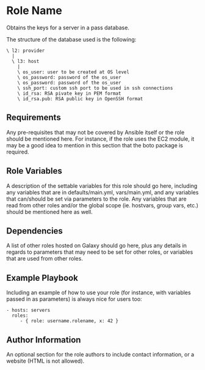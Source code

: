 Role Name
=========

Obtains the keys for a server in a pass database.

The structure of the database used is the following:

```
\ l2: provider
  |
  \ l3: host
    |
    \ os_user: user to be created at OS level
    \ os_password: password of the os_user
    \ os_password: password of the os_user
    \ ssh_port: custom ssh port to be used in ssh connections
    \ id_rsa: RSA pivate key in PEM format
    \ id_rsa.pub: RSA public key in OpenSSH format
```

Requirements
------------

Any pre-requisites that may not be covered by Ansible itself or the role should be mentioned here. For instance, if the role uses the EC2 module, it may be a good idea to mention in this section that the boto package is required.

Role Variables
--------------

A description of the settable variables for this role should go here, including any variables that are in defaults/main.yml, vars/main.yml, and any variables that can/should be set via parameters to the role. Any variables that are read from other roles and/or the global scope (ie. hostvars, group vars, etc.) should be mentioned here as well.

Dependencies
------------

A list of other roles hosted on Galaxy should go here, plus any details in regards to parameters that may need to be set for other roles, or variables that are used from other roles.

Example Playbook
----------------

Including an example of how to use your role (for instance, with variables passed in as parameters) is always nice for users too:

    - hosts: servers
      roles:
         - { role: username.rolename, x: 42 }

Author Information
------------------

An optional section for the role authors to include contact information, or a website (HTML is not allowed).
